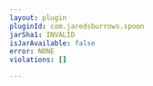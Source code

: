 ```yaml
---
layout: plugin
pluginId: com.jaredsburrows.spoon
jarSha1: INVALID
isJarAvailable: false
error: NONE
violations: []

---
```

